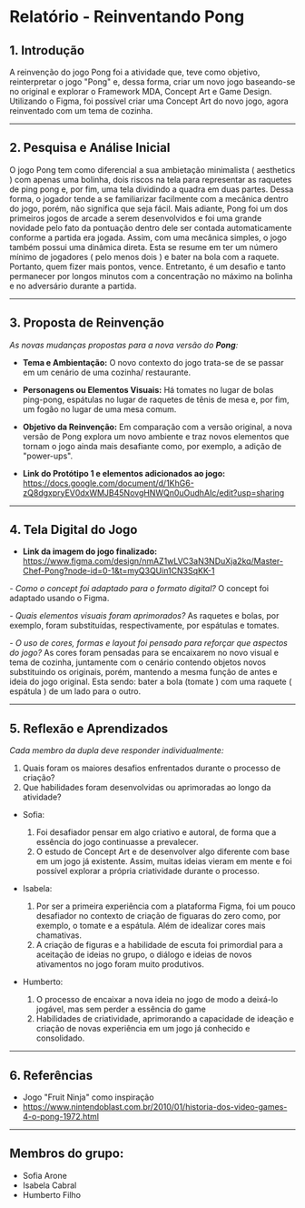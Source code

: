 # Relatório - Reinventando Pong


## 1. Introdução  
A reinvenção do jogo Pong foi a atividade que, teve como objetivo, reinterpretar o jogo "Pong" e, dessa forma, criar um novo jogo baseando-se no original e explorar o Framework MDA, Concept Art e Game Design. Utilizando o  Figma, foi possível criar uma Concept Art do novo jogo, agora reinventado com um tema de cozinha.

---

## 2. Pesquisa e Análise Inicial  
O jogo Pong tem como diferencial a sua ambietação minimalista ( aesthetics ) com apenas uma bolinha, dois riscos na tela para representar as raquetes de ping pong e, por fim, uma tela dividindo a quadra em duas partes. Dessa forma, o jogador tende a se familiarizar facilmente com a mecânica dentro do jogo, porém, não significa que seja fácil. Mais adiante, Pong foi um dos primeiros jogos de arcade a serem desenvolvidos e foi uma grande novidade pelo fato da pontuação dentro dele ser contada automaticamente conforme a partida era jogada. Assim, com uma mecânica simples, o jogo também possui uma dinâmica direta. Esta se resume em ter um número mínimo de jogadores ( pelo menos dois ) e bater na bola com a raquete. Portanto, quem fizer mais pontos, vence. Entretanto, é um desafio e tanto permanecer por longos minutos com a concentração no máximo na bolinha e no adversário durante a partida. 

---

## 3. Proposta de Reinvenção  
*As novas mudanças propostas para a nova versão do **Pong**:*

- **Tema e Ambientação:** O novo contexto do jogo trata-se de se passar em um cenário de uma cozinha/ restaurante.

- **Personagens ou Elementos Visuais:** Há tomates no lugar de bolas ping-pong, espátulas no lugar de raquetes de tênis de mesa e, por fim, um fogão no lugar de uma mesa comum. 

- **Objetivo da Reinvenção:** Em comparação com a versão original, a nova versão de Pong explora um novo ambiente e traz novos elementos que tornam o jogo ainda mais desafiante como, por exemplo, a adição de "power-ups".

- **Link do Protótipo 1 e elementos adicionados ao jogo:**
  https://docs.google.com/document/d/1KhG6-zQ8dgxpryEV0dxWMJB45NovgHNWQn0uOudhAIc/edit?usp=sharing

---

## 4. Tela Digital do Jogo  
- **Link da imagem do jogo finalizado:**
https://www.figma.com/design/nmAZ1wLVC3aN3NDuXja2kq/Master-Chef-Pong?node-id=0-1&t=myQ3QUin1CN3SqKK-1 

*- Como o concept foi adaptado para o formato digital?* O concept foi adaptado usando o Figma. 

*- Quais elementos visuais foram aprimorados?* As raquetes e bolas, por exemplo, foram substituídas, respectivamente, por espátulas e tomates.

*- O uso de cores, formas e layout foi pensado para reforçar que aspectos do jogo?* As cores foram pensadas para se encaixarem no novo visual e tema de cozinha, juntamente com o cenário contendo objetos novos substituindo os originais, porém, mantendo a mesma função de antes e ideia do jogo original. Esta sendo: bater a bola (tomate ) com uma raquete ( espátula ) de um lado para o outro.

---

## 5. Reflexão e Aprendizados  
*Cada membro da dupla deve responder individualmente:*  

1. Quais foram os maiores desafios enfrentados durante o processo de criação?
2. Que habilidades foram desenvolvidas ou aprimoradas ao longo da atividade?

- Sofia:
  1) Foi desafiador pensar em algo criativo e autoral, de forma que a essência do jogo continuasse a prevalecer.  
  2) O estudo de Concept Art e de desenvolver algo diferente com base em um jogo já existente. Assim, muitas ideias vieram em mente e foi possível explorar a própria criatividade durante o processo. 
  
- Isabela:
  1) Por ser a primeira experiência com a plataforma Figma, foi um pouco desafiador no contexto de criação de figuaras do zero como, por exemplo, o tomate e a espátula. Além de idealizar cores mais chamativas.
  2)  A criação de figuras e a habilidade de escuta foi primordial para a aceitação de ideias no grupo, o diálogo e ideias de novos ativamentos no jogo foram muito produtivos.

- Humberto:
  1) O processo de encaixar a nova ideia no jogo de modo a deixá-lo jogável, mas sem perder a essência do game
  2) Habilidades de criatividade, aprimorando a capacidade de ideação e criação de novas experiência em um jogo já conhecido e consolidado.
  
---

## 6. Referências  
- Jogo "Fruit Ninja" como inspiração
- https://www.nintendoblast.com.br/2010/01/historia-dos-video-games-4-o-pong-1972.html
  
---

## Membros do grupo:
- Sofia Arone
- Isabela Cabral
- Humberto Filho
  
